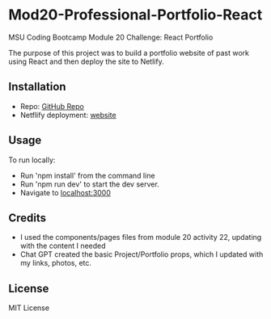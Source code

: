 # Mod20-Professional-Portfolio-React

MSU Coding Bootcamp Module 20 Challenge: React Portfolio

The purpose of this project was to build a portfolio website of past work using React and then deploy the site to Netlify.

## Installation

- Repo: [GitHub Repo](https://github.com/ECiarabellini/Mod20-Professional-Portfolio-React)
- Netflify deployment: [website](https://main--willowy-cactus-946d76.netlify.app/)

## Usage

To run locally:

- Run 'npm install' from the command line
- Run 'npm run dev' to start the dev server.
- Navigate to [localhost:3000](http://localhost:3000/)

## Credits

- I used the components/pages files from module 20 activity 22, updating with the content I needed
- Chat GPT created the basic Project/Portfolio props, which I updated with my links, photos, etc.

## License

MIT License

